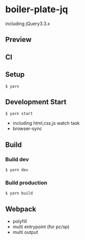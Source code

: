 # boiler-plate-jq

including jQuery3.3.x

## Preview


## CI


## Setup

`$ yarn`

## Development Start

`$ yarn start`

- including html,css,js watch task
- browser-sync

## Build

### Build dev

`$ yarn dev`

### Build production

`$ yarn build`


## Webpack

- polyfill
- multi entrypoint (for pc/sp)
- multi output